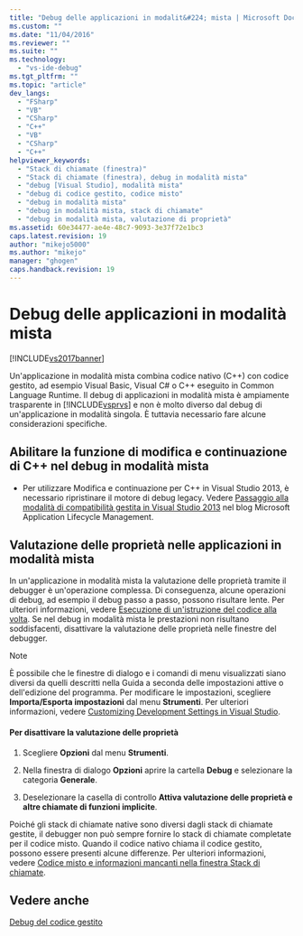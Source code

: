 ```yaml
---
title: "Debug delle applicazioni in modalit&#224; mista | Microsoft Docs"
ms.custom: ""
ms.date: "11/04/2016"
ms.reviewer: ""
ms.suite: ""
ms.technology: 
  - "vs-ide-debug"
ms.tgt_pltfrm: ""
ms.topic: "article"
dev_langs: 
  - "FSharp"
  - "VB"
  - "CSharp"
  - "C++"
  - "VB"
  - "CSharp"
  - "C++"
helpviewer_keywords: 
  - "Stack di chiamate (finestra)"
  - "Stack di chiamate (finestra), debug in modalità mista"
  - "debug [Visual Studio], modalità mista"
  - "debug di codice gestito, codice misto"
  - "debug in modalità mista"
  - "debug in modalità mista, stack di chiamate"
  - "debug in modalità mista, valutazione di proprietà"
ms.assetid: 60e34477-ae4e-48c7-9093-3e37f72e1bc3
caps.latest.revision: 19
author: "mikejo5000"
ms.author: "mikejo"
manager: "ghogen"
caps.handback.revision: 19
---
```

# Debug delle applicazioni in modalit&#224; mista
[!INCLUDE[vs2017banner](../code-quality/includes/vs2017banner.md)]

Un'applicazione in modalità mista combina codice nativo \(C\+\+\) con codice gestito, ad esempio Visual Basic, Visual C\# o C\+\+ eseguito in Common Language Runtime.  Il debug di applicazioni in modalità mista è ampiamente trasparente in [!INCLUDE[vsprvs](../code-quality/includes/vsprvs_md.md)] e non è molto diverso dal debug di un'applicazione in modalità singola.  È tuttavia necessario fare alcune considerazioni specifiche.  
  
## Abilitare la funzione di modifica e continuazione di C\+\+ nel debug in modalità mista  
  
-   Per utilizzare Modifica e continuazione per C\+\+ in Visual Studio 2013, è necessario ripristinare il motore di debug legacy.  Vedere [Passaggio alla modalità di compatibilità gestita in Visual Studio 2013](http://blogs.msdn.com/b/visualstudioalm/archive/2013/10/16/switching-to-managed-compatibility-mode-in-visual-studio-2013.aspx) nel blog Microsoft Application Lifecycle Management.  
  
## Valutazione delle proprietà nelle applicazioni in modalità mista  
 In un'applicazione in modalità mista la valutazione delle proprietà tramite il debugger è un'operazione complessa.  Di conseguenza, alcune operazioni di debug, ad esempio il debug passo a passo, possono risultare lente.  Per ulteriori informazioni, vedere [Esecuzione di un'istruzione del codice alla volta](http://msdn.microsoft.com/it-it/8791dac9-64d1-4bb9-b59e-8d59af1833f9).  Se nel debug in modalità mista le prestazioni non risultano soddisfacenti, disattivare la valutazione delle proprietà nelle finestre del debugger.  
  
> [!NOTE]
>  È possibile che le finestre di dialogo e i comandi di menu visualizzati siano diversi da quelli descritti nella Guida a seconda delle impostazioni attive o dell'edizione del programma.  Per modificare le impostazioni, scegliere **Importa\/Esporta impostazioni** dal menu **Strumenti**.  Per ulteriori informazioni, vedere [Customizing Development Settings in Visual Studio](http://msdn.microsoft.com/it-it/22c4debb-4e31-47a8-8f19-16f328d7dcd3).  
  
#### Per disattivare la valutazione delle proprietà  
  
1.  Scegliere **Opzioni** dal menu **Strumenti**.  
  
2.  Nella finestra di dialogo **Opzioni** aprire la cartella **Debug** e selezionare la categoria **Generale**.  
  
3.  Deselezionare la casella di controllo **Attiva valutazione delle proprietà e altre chiamate di funzioni implicite**.  
  
 Poiché gli stack di chiamate native sono diversi dagli stack di chiamate gestite, il debugger non può sempre fornire lo stack di chiamate completate per il codice misto.  Quando il codice nativo chiama il codice gestito, possono essere presenti alcune differenze.  Per ulteriori informazioni, vedere [Codice misto e informazioni mancanti nella finestra Stack di chiamate](../debugger/mixed-code-and-missing-information-in-the-call-stack-window.md).  
  
## Vedere anche  
 [Debug del codice gestito](../debugger/debugging-managed-code.md)